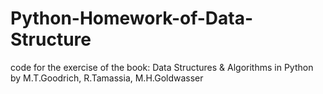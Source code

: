 # Python-Homework-of-Data-Structure
code for the exercise of the book: Data Structures & Algorithms in Python by M.T.Goodrich, R.Tamassia, M.H.Goldwasser
